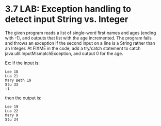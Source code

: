 # 3.7 LAB: Exception handling to detect input String vs. Integer

The given program reads a list of single-word first names and ages (ending with -1), and outputs that list with the age incremented. The program fails and throws an exception if the second input on a line is a String rather than an Integer. At FIXME in the code, add a try/catch statement to catch java.util.InputMismatchException, and output 0 for the age.

Ex: If the input is:
```
Lee 18
Lua 21
Mary Beth 19
Stu 33
-1
```
then the output is:
```
Lee 19
Lua 22
Mary 0
Stu 34
```
